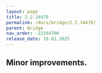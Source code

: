 ```yaml
---
layout: page
title: 2.2.34470
permalink: /docs/bridge/2.2.34470/
parent: Bridge
nav_order: -22344700
release_date: 10.02.2025
---
```


## Minor improvements.
